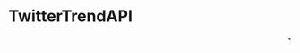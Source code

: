 # TwitterTrendAPI
<h4><marquee>This app utilizes Twitter trend API using Authorization bearer token.<marquee></h4>

